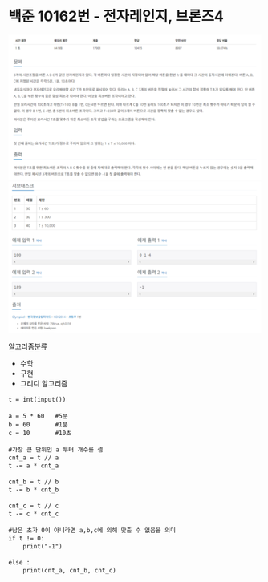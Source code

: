 # 백준 10162번 - 전자레인지, 브론즈4
![image](../image/10162_1.png)
![image](../image/10162_2.png)

알고리즘분류
* 수학
* 구현
* 그리디 알고리즘

```
t = int(input())

a = 5 * 60   #5분
b = 60       #1분
c = 10       #10초 

#가장 큰 단위인 a 부터 개수를 셈
cnt_a = t // a
t -= a * cnt_a

cnt_b = t // b
t -= b * cnt_b

cnt_c = t // c
t -= c * cnt_c

#남은 초가 0이 아니라면 a,b,c에 의해 맞출 수 없음을 의미
if t != 0:
    print("-1")

else :
    print(cnt_a, cnt_b, cnt_c)
```
